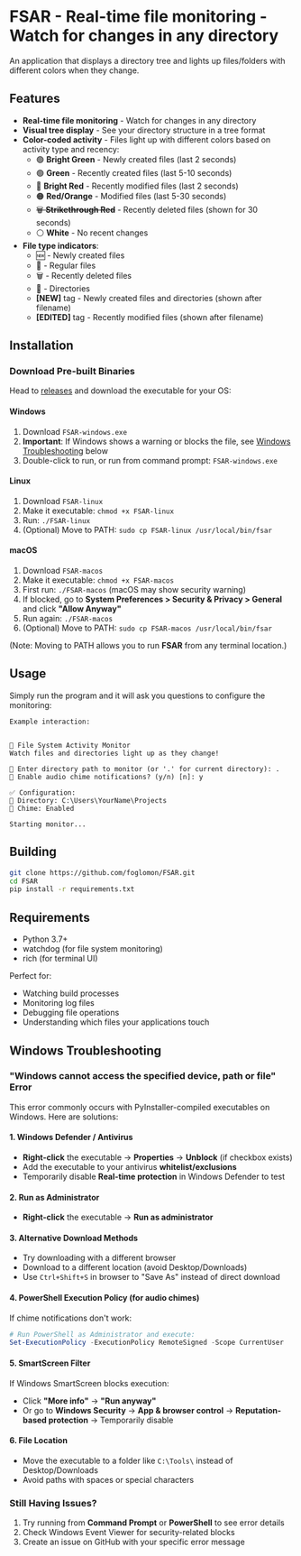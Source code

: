# FSAR - **Real-time file monitoring** - Watch for changes in any directory

An application that displays a directory tree and lights up files/folders with different colors when they change.

## Features

- **Real-time file monitoring** - Watch for changes in any directory
- **Visual tree display** - See your directory structure in a tree format
- **Color-coded activity** - Files light up with different colors based on activity type and recency:
  - 🟢 **Bright Green** - Newly created files (last 2 seconds)
  - 🟢 **Green** - Recently created files (last 5-10 seconds)
  - 🔴 **Bright Red** - Recently modified files (last 2 seconds)
  - 🟠 **Red/Orange** - Modified files (last 5-30 seconds)
  - ~~🗑️ **Strikethrough Red**~~ - Recently deleted files (shown for 30 seconds)
  - ⚪ **White** - No recent changes
- **File type indicators**:
  - 🆕 - Newly created files
  - 📄 - Regular files
  - 🗑️ - Recently deleted files
  - 📁 - Directories
  - **[NEW]** tag - Newly created files and directories (shown after filename)
  - **[EDITED]** tag - Recently modified files (shown after filename)

## Installation

### Download Pre-built Binaries

Head to [releases](https://github.com/foglomon/FSAR/releases/latest) and download the executable for your OS:

#### Windows

1. Download `FSAR-windows.exe`
2. **Important**: If Windows shows a warning or blocks the file, see [Windows Troubleshooting](#windows-troubleshooting) below
3. Double-click to run, or run from command prompt: `FSAR-windows.exe`

#### Linux

1. Download `FSAR-linux`
2. Make it executable: `chmod +x FSAR-linux`
3. Run: `./FSAR-linux`
4. (Optional) Move to PATH: `sudo cp FSAR-linux /usr/local/bin/fsar`

#### macOS

1. Download `FSAR-macos`
2. Make it executable: `chmod +x FSAR-macos`
3. First run: `./FSAR-macos` (macOS may show security warning)
4. If blocked, go to **System Preferences > Security & Privacy > General** and click **"Allow Anyway"**
5. Run again: `./FSAR-macos`
6. (Optional) Move to PATH: `sudo cp FSAR-macos /usr/local/bin/fsar`

(Note: Moving to PATH allows you to run **FSAR** from any terminal location.)

## Usage

Simply run the program and it will ask you questions to configure the monitoring:

```
Example interaction:


🚀 File System Activity Monitor
Watch files and directories light up as they change!

📁 Enter directory path to monitor (or '.' for current directory): .
🔔 Enable audio chime notifications? (y/n) [n]: y

✅ Configuration:
📂 Directory: C:\Users\YourName\Projects
🔔 Chime: Enabled

Starting monitor...
```

## Building

```bash
git clone https://github.com/foglomon/FSAR.git
cd FSAR
pip install -r requirements.txt
```

## Requirements

- Python 3.7+
- watchdog (for file system monitoring)
- rich (for terminal UI)

Perfect for:

- Watching build processes
- Monitoring log files
- Debugging file operations
- Understanding which files your applications touch

## Windows Troubleshooting

### "Windows cannot access the specified device, path or file" Error

This error commonly occurs with PyInstaller-compiled executables on Windows. Here are solutions:

#### 1. Windows Defender / Antivirus

- **Right-click** the executable → **Properties** → **Unblock** (if checkbox exists)
- Add the executable to your antivirus **whitelist/exclusions**
- Temporarily disable **Real-time protection** in Windows Defender to test

#### 2. Run as Administrator

- **Right-click** the executable → **Run as administrator**

#### 3. Alternative Download Methods

- Try downloading with a different browser
- Download to a different location (avoid Desktop/Downloads)
- Use `Ctrl+Shift+S` in browser to "Save As" instead of direct download

#### 4. PowerShell Execution Policy (for audio chimes)

If chime notifications don't work:

```powershell
# Run PowerShell as Administrator and execute:
Set-ExecutionPolicy -ExecutionPolicy RemoteSigned -Scope CurrentUser
```

#### 5. SmartScreen Filter

If Windows SmartScreen blocks execution:

- Click **"More info"** → **"Run anyway"**
- Or go to **Windows Security** → **App & browser control** → **Reputation-based protection** → Temporarily disable

#### 6. File Location

- Move the executable to a folder like `C:\Tools\` instead of Desktop/Downloads
- Avoid paths with spaces or special characters

### Still Having Issues?

1. Try running from **Command Prompt** or **PowerShell** to see error details
2. Check Windows Event Viewer for security-related blocks
3. Create an issue on GitHub with your specific error message

